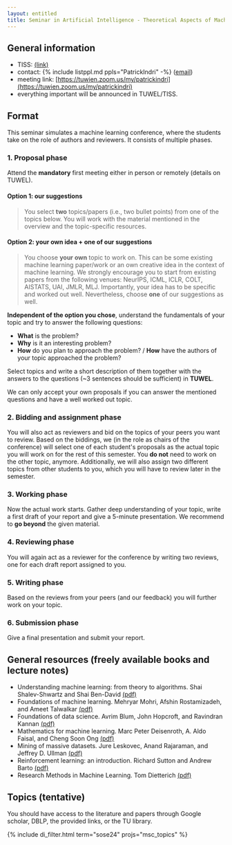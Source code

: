 ```yaml
---
layout: entitled
title: Seminar in Artificial Intelligence - Theoretical Aspects of Machine Learning
---
```


## General information

- TISS: [(link)](https://tiss.tuwien.ac.at/course/courseDetails.xhtml?courseNr=194118)
- contact: {% include listppl.md ppls="PatrickIndri" -%} ([email](mailto:patrick.indri@tuwien.ac.at))
- meeting link: [https://tuwien.zoom.us/my/patrickindri](https://tuwien.zoom.us/my/patrickindri)
- everything important will be announced in TUWEL/TISS.


## Format
This seminar simulates a machine learning conference, where the students take on the role of authors and reviewers. It consists of multiple phases. 

### 1. Proposal phase

Attend the **mandatory** first meeting either in person or remotely (details on TUWEL).

#### Option 1: our suggestions
 > You select **two** topics/papers (i.e., two bullet points) from one of the topics below. You will work with the material mentioned in the overview and the topic-specific resources.   


#### Option 2: your own idea + one of our suggestions
 > You choose **your own** topic to work on. This can be some existing machine learning paper/work or an own creative idea in the context of machine learning. We strongly encourage you to start from existing papers from the following venues: NeurIPS, ICML, ICLR, COLT, AISTATS, UAI, JMLR, MLJ. Importantly, your idea has to be specific and worked out well. Nevertheless, choose **one** of our suggestions as well.
 
 
**Independent of the option you chose**, understand the fundamentals of your topic and try to answer the following questions:

- **What** is the problem?
- **Why** is it an interesting problem?
- **How** do you plan to approach the problem? /
**How** have the authors of your topic approached the problem?

Select topics and write a short description of them together with the answers to the questions (~3 sentences should be sufficient) in **TUWEL**.

We can only accept your own proposals if you can answer the mentioned questions and have a well worked out topic.

### 2. Bidding and assignment phase
You will also act as reviewers and bid on the topics of your peers you want to review. Based on the biddings, we (in the role as chairs of the conference) will select one of each student's proposals as the actual topic you will work on for the rest of this semester. You **do not** need to work on the other topic, anymore. Additionally, we will also assign two different topics from other students to you, which you will have to review later in the semester. 

### 3. Working phase
Now the actual work starts. Gather deep understanding of your topic, write a first draft of your report and give a 5-minute presentation. We recommend to **go beyond** the given material.

### 4. Reviewing phase
You will again act as a reviewer for the conference by writing two reviews, one for each draft report assigned to you.

### 5. Writing phase
Based on the reviews from your peers (and our feedback) you will further work on your topic. 

### 6. Submission phase
Give a final presentation and submit your report.

## General resources (freely available books and lecture notes)

- Understanding machine learning: from theory to algorithms. Shai Shalev-Shwartz and Shai Ben-David [(pdf)](https://www.cs.huji.ac.il/~shais/UnderstandingMachineLearning/copy.html)
- Foundations of machine learning. Mehryar Mohri, Afshin Rostamizadeh, and Ameet Talwalkar [(pdf)](https://cs.nyu.edu/~mohri/mlbook/)
- Foundations of data science. Avrim Blum, John Hopcroft, and Ravindran Kannan [(pdf)](https://www.cs.cornell.edu/jeh/book.pdf)
- Mathematics for machine learning. Marc Peter Deisenroth, A. Aldo Faisal, and Cheng Soon Ong [(pdf)](https://mml-book.github.io/)
- Mining of massive datasets. Jure Leskovec, Anand Rajaraman, and Jeffrey D. Ullman [(pdf)](http://infolab.stanford.edu/~ullman/mmds/book0n.pdf)
- Reinforcement learning: an introduction. Richard Sutton and Andrew Barto [(pdf)](http://incompleteideas.net/book/the-book.html)
- Research Methods in Machine Learning. Tom Dietterich [(pdf)](http://web.engr.oregonstate.edu/~tgd/talks/new-in-ml-2019.pdf)

## Topics (tentative)

You should have access to the literature and papers through Google scholar, DBLP, the provided links, or the TU library.

{% include di_filter.html term="sose24" projs="msc_topics" %}

